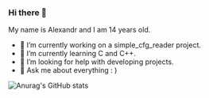 ### Hi there 👋

My name is Alexandr and I am 14 years old.

- 🔭 I’m currently working on a simple_cfg_reader project.
- 🌱 I’m currently learning C and C++.
- 🤔 I’m looking for help with developing projects.
- 💬 Ask me about everything : )

![Anurag's GitHub stats](https://github-readme-stats.vercel.app/api?username=RedBull4&show_icons=true&theme=tokyonight)
